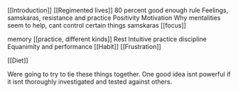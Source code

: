 
[[Introduction]]
[[Regimented lives]]
80 percent good enough rule
Feelings, samskaras, resistance and practice
Positivity
Motivation
Why mentalities seem to help, cant control certain things
samskaras
[[focus]]

memory
[[practice, different kinds]]
Rest
Intuitive practice
discipline
Equanimity and performance
[[Habit]]
[[Frustration]]

[[Diet]]




Were going to try to tie these things together. One good idea isnt powerful if it isnt thoroughly investigated and tested against others.
